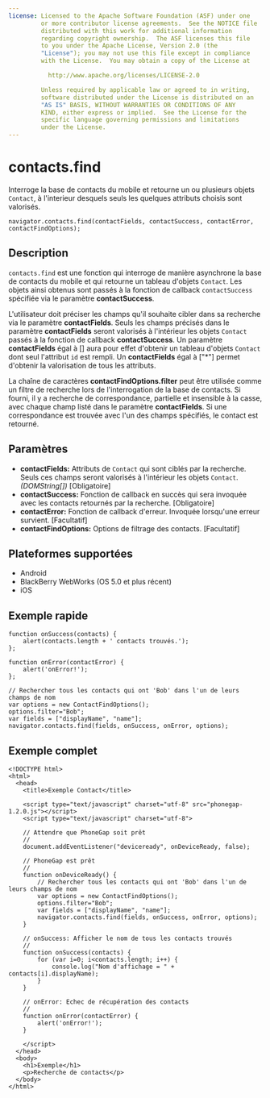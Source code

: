 ```yaml
---
license: Licensed to the Apache Software Foundation (ASF) under one
         or more contributor license agreements.  See the NOTICE file
         distributed with this work for additional information
         regarding copyright ownership.  The ASF licenses this file
         to you under the Apache License, Version 2.0 (the
         "License"); you may not use this file except in compliance
         with the License.  You may obtain a copy of the License at

           http://www.apache.org/licenses/LICENSE-2.0

         Unless required by applicable law or agreed to in writing,
         software distributed under the License is distributed on an
         "AS IS" BASIS, WITHOUT WARRANTIES OR CONDITIONS OF ANY
         KIND, either express or implied.  See the License for the
         specific language governing permissions and limitations
         under the License.
---
```


contacts.find
=============

Interroge la base de contacts du mobile et retourne un ou plusieurs objets `Contact`, à l'interieur desquels seuls les quelques attributs choisis sont valorisés.

    navigator.contacts.find(contactFields, contactSuccess, contactError, contactFindOptions);

Description
-----------

`contacts.find` est une fonction qui interroge de manière asynchrone la base de contacts du mobile et qui retourne un tableau d'objets `Contact`.  Les objets ainsi obtenus sont passés à la fonction de callback `contactSuccess` spécifiée via le paramètre __contactSuccess__.  

L'utilisateur doit préciser les champs qu'il souhaite cibler dans sa recherche via le paramètre __contactFields__. Seuls les champs précisés dans le paramètre __contactFields__ seront valorisés à l'intérieur les objets `Contact` passés à la fonction de callback __contactSuccess__. Un paramètre __contactFields__ égal à [] aura pour effet d'obtenir un tableau d'objets `Contact` dont seul l'attribut `id` est rempli. Un __contactFields__ égal à ["*"] permet d'obtenir la valorisation de tous les attributs.  

La chaîne de caractères __contactFindOptions.filter__ peut être utilisée comme un filtre de recherche lors de l'interrogation de la base de contacts. Si fourni, il y a recherche de correspondance, partielle et insensible à la casse, avec chaque champ listé dans le paramètre __contactFields__. Si une correspondance est trouvée avec l'un des champs spécifiés, le contact est retourné.

Paramètres
----------

- __contactFields:__ Attributs de `Contact` qui sont ciblés par la recherche. Seuls ces champs seront valorisés à l'intérieur les objets `Contact`. _(DOMString[])_ [Obligatoire]
- __contactSuccess:__ Fonction de callback en succès qui sera invoquée avec les contacts retournés par la recherche. [Obligatoire]
- __contactError:__ Fonction de callback d'erreur. Invoquée lorsqu'une erreur survient. [Facultatif]
- __contactFindOptions:__ Options de filtrage des contacts. [Facultatif]

Plateformes supportées
----------------------

- Android
- BlackBerry WebWorks (OS 5.0 et plus récent)
- iOS

Exemple rapide
--------------

    function onSuccess(contacts) {
        alert(contacts.length + ' contacts trouvés.');
    };

    function onError(contactError) {
        alert('onError!');
    };

    // Rechercher tous les contacts qui ont 'Bob' dans l'un de leurs champs de nom
    var options = new ContactFindOptions();
	options.filter="Bob"; 
	var fields = ["displayName", "name"];
    navigator.contacts.find(fields, onSuccess, onError, options);

Exemple complet
---------------

    <!DOCTYPE html>
    <html>
      <head>
        <title>Exemple Contact</title>

        <script type="text/javascript" charset="utf-8" src="phonegap-1.2.0.js"></script>
        <script type="text/javascript" charset="utf-8">

        // Attendre que PhoneGap soit prêt
        //
        document.addEventListener("deviceready", onDeviceReady, false);

        // PhoneGap est prêt
        //
        function onDeviceReady() {
		    // Rechercher tous les contacts qui ont 'Bob' dans l'un de leurs champs de nom
		    var options = new ContactFindOptions();
			options.filter="Bob"; 
			var fields = ["displayName", "name"];
		    navigator.contacts.find(fields, onSuccess, onError, options);
        }
    
        // onSuccess: Afficher le nom de tous les contacts trouvés
        //
        function onSuccess(contacts) {
			for (var i=0; i<contacts.length; i++) {
				console.log("Nom d'affichage = " + contacts[i].displayName);
			}
        }
    
        // onError: Echec de récupération des contacts
        //
        function onError(contactError) {
            alert('onError!');
        }

        </script>
      </head>
      <body>
        <h1>Exemple</h1>
        <p>Recherche de contacts</p>
      </body>
    </html>
    

